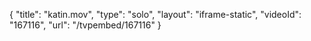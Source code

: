 {
    "title": "katin.mov",
    "type": "solo",
    "layout": "iframe-static",
    "videoId": "167116",
    "url": "\/tvpembed\/167116"
}